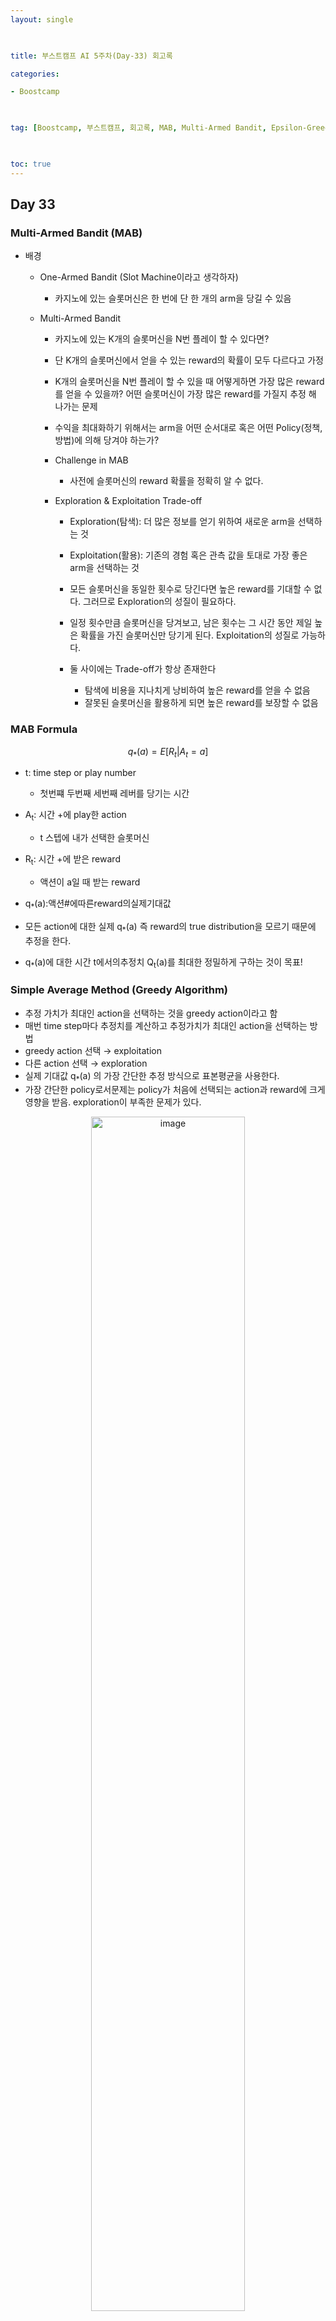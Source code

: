 ```yaml
---
layout: single

  

title: 부스트캠프 AI 5주차(Day-33) 회고록

categories:

- Boostcamp

  

tag: [Boostcamp, 부스트캠프, 회고록, MAB, Multi-Armed Bandit, Epsilon-Greedy Algorithm, Greedy Algorithm,UCB, Upper Confidence Bound, Thompson Sampling, LinUCB]

  

toc: true
---
```


## Day 33

### Multi-Armed Bandit (MAB)
+ 배경
  + One-Armed Bandit (Slot Machine이라고 생각하자)

    + 카지노에 있는 슬롯머신은 한 번에 단 한 개의 arm을 당길 수 있음
    
  + Multi-Armed Bandit
    
    + 카지노에 있는 K개의 슬롯머신을 N번 플레이 할 수 있다면?
    
    + 단 K개의 슬롯머신에서 얻을 수 있는 reward의 확률이 모두 다르다고 가정
    
    + K개의 슬롯머신을 N번 플레이 할 수 있을 때 어떻게하면 가장 많은 reward를 얻을 수 있을까? 어떤 슬롯머신이 가장 많은 reward를 가질지 추정 해 나가는 문제
    
    + 수익을 최대화하기 위해서는 arm을 어떤 순서대로 혹은 어떤 Policy(정책, 방법)에 의해 당겨야 하는가?
    
    + Challenge in MAB
    
      + 사전에 슬롯머신의 reward 확률을 정확히 알 수 없다.
    
    + Exploration & Exploitation Trade-off
    
      + Exploration(탐색): 더 많은 정보를 얻기 위하여 새로운 arm을 선택하는 것
    
      + Exploitation(활용): 기존의 경험 혹은 관측 값을 토대로 가장 좋은 arm을 선택하는 것
    
      + 모든 슬롯머신을 동일한 횟수로 당긴다면 높은 reward를 기대할 수 없다. 그러므로 Exploration의 성질이 필요하다.
    
      + 일정 횟수만큼 슬롯머신을 당겨보고, 남은 횟수는 그 시간 동안 제일 높은 확률을 가진 슬롯머신만 당기게 된다. Exploitation의 성질로 가능하다.
    
      + 둘 사이에는 Trade-off가 항상 존재한다
        + 탐색에 비용을 지나치게 낭비하여 높은 reward를 얻을 수 없음
        + 잘못된 슬롯머신을 활용하게 되면 높은 reward를 보장할 수 없음
  
### MAB Formula
  
$$ q_{*}(a) = E[R_{t}|A_{t}=a] $$

  + t: time step or play number
  
    + 첫번쨰 두번째 세번째 레버를 당기는 시간
  
  + A<sub>t</sub>: 시간 +에 play한 action
  
    + t 스텝에 내가 선택한 슬롯머신
  
  + R<sub>t</sub>: 시간 +에 받은 reward
  
    + 액션이 a일 때 받는 reward
  
  + q<sub>*</sub>(a):액션#에따른reward의실제기대값

  + 모든 action에 대한 실제 q<sub>*</sub>(a) 즉 reward의 true distribution을 모르기 때문에 추정을 한다.

  + q<sub>*</sub>(a)에 대한 시간 t에서의추정치 Q<sub>t</sub>(a)를 최대한 정밀하게 구하는 것이 목표!
  

### Simple Average Method (Greedy Algorithm)

+ 추정 가치가 최대인 action을 선택하는 것을 greedy action이라고 함
+ 매번 time step마다  추정치를 계산하고 추정가치가 최대인 action을 선택하는 방법
+ greedy action 선택 → exploitation
+ 다른 action 선택 → exploration
+ 실제 기대값 q<sub>*</sub>(a) 의 가장 간단한 추정 방식으로 표본평균을 사용한다.
+ 가장 간단한 policy로서문제는 policy가 처음에 선택되는 action과 reward에 크게 영향을 받음. exploration이 부족한 문제가 있다.

<center>
    <img width="70%" alt="image" src="https://user-images.githubusercontent.com/94548914/197189736-6101ae30-bc88-4441-955b-19b5fcdaa6b0.png">
</center>

$$A_{t}=argmax_{a} Q_{t}\left( a\right) $$

### Epsilon-Greedy Algorithm
+ 배경
  + Exploration이 부족한 greedy algorithm의 policy를 수정한 전략
+ 일정한 확률에 의해 랜덤으로 슬롯머신을 선택하도록 함.(ex) epsilon = 0.5)
+ 장점
  + epsilon-greedy는 심플하면서도 강력한 알고리즘.
  + 가장 간단하면서도 안정적인 성능을 보여 성능 비교를 위한 Baseline으로 많이쓰임.
+ 단점
  +  다만 시간이 많이 지나 충분히 데이터가 쌓여서 각각의 액션의 true distributuon을 충분히 추정했음에도 항상 Epsilon의 확률로 랜덤액 액션을 선택(Exploration & Exploitation Trade-offf)이 있으므로 후반으로 가면서 손해를 보는구조임

  <img width="60%" alt="image" src="https://user-images.githubusercontent.com/94548914/197329973-80723399-aad1-439c-8866-a9a170cba01c.png">

###  Upper Confidence Bound (UCB)

<img width="90%" alt="image" src="https://user-images.githubusercontent.com/94548914/197330261-3159a667-4e10-43b9-983c-488fe8d4ebb3.png">

  + t: time step or play number
  + Q<sub>t</sub>(a): 시간 / 에서 action a에 대한 reward 추정치 (simple average)
  + N<sub>t</sub>(a): action $를 선택했던 횟수
  + c: exploration을 조정하는 하이퍼파라미터
    + 새로 추가된 term이 해당 action이 최적의 action이 될 수도 있는 가능성 (불확실성)

### MAB 알고리즘의 파라미터 튜닝
  + 최적의 policy를 위해서 적절한 하이퍼 파리미터를 찾아서 trade off가 optimal한 부분을 찾아야함

<img width="90%" alt="image" src="https://user-images.githubusercontent.com/94548914/197330558-26e47bbd-9ced-4902-ab55-45814db4f3b8.png">

### MAB를 이용한 추천 시스템

+ 베경
  + 기존 추천 시스템과 어떤 차이가 있는가?
    + 실제 서비스의 지표인 클릭/구매를 모델의 reward로 가정
      + (기존의 추천시스템들과는 조금 다른 접근)
  + 해당 reward를 최대화하는 방향으로 모델이 학습되고 추천을 수행함
  + 무거운 추천 모델을 사용하지 않고 간단한 Bandit 기법을 적용하여도 온라인 지표가 좋아짐 (CTR, CVR)
  + 추천하는 개별 아이템은 개별 action에 해당함
  + 유저에게 아이템을 추천하는 방식이 MAB 알고리즘의 policy
  + 이템을 추천했을 때 사용자의 클릭 여부를 reward로 측정
  + 구현이 간단하고 이해가 쉬움 → 실제 비즈니스 어플리케이션에 매우 유용함
    + exploration ... 지속적으로 변화하는 유저의 취향 탐색 및 추천 아이템 확장
    + exploitation ... 유저의 취향에 맞는 아이템 추천
  
+ 유저 추천 (유저에게 아이템을 추천)
  + 개별 유저에 대해서 모든 아이템의 Bandit을 구하는 것은 불가능하다.
    + 개인별로 구축하기에는 데이터가 부족하여 Bandit이 수렴하지 않는다.
  + 클러스터링을 통해 비슷한 유저끼리 그룹화한 뒤에 해당 그룹 내에서 Bandit을 구축해 활용한다.
    + CF, 인기도 기반등의 다양한 방법으로 클러스터 별 아이템 후보 리스트를 생성한다.
    + 필요한 Bandit의 개수 = 유저 클러스터 개수 x 후보 아이템 개수

  <img width="90%" alt="image" src="https://user-images.githubusercontent.com/94548914/197331349-ce780a6b-1a7e-4b5c-af9e-a6307684c798.png">


1. 다양한 아이템들을 각각의 유저 클러스터에 할당한 
2. 어떤 특정 유저가 들어왔을 때 해당 유저의 클러스터가 무엇인지 찾고 
3. 그 클러스터에 있는 후보 아이템들에 대해 MAB 알고리즘 진행

+ 유사 아이템 추천
  + 주어진 아이템과 유사한 후보 아이템 리스트를 생성하고 그 안에서 Bandit을 적용함
  + MF, Item2Vec 기반의 유저-아이템 상관관계나, Content-Based 기반의 유사도를 기반으로 한 유사도를 할용해 아이템 리스트를 생성한다.
  + 필요한 Bandit의 개수 = 아이템 개수 x 후보 아이템 개수

  <img width="90%" alt="image" src="https://user-images.githubusercontent.com/94548914/197331480-fb7cb7b0-5d4e-4906-8403-b9fde1c545f0.png">
  
  1. 입력으로 주어진 아이템과 비슷한 아이템 후보들을 MF나 CB로 생성함
  2. 후보들 중 MAB를 통해 클릭이 가장 많을것 같은 아이템을 추천.